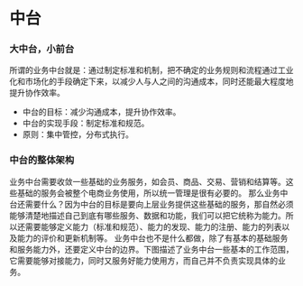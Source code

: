 # 中台
<!-- @author DHJT 2019-08-06 -->

### 大中台，小前台

所谓的业务中台就是：通过制定标准和机制，把不确定的业务规则和流程通过工业化和市场化的手段确定下来，以减少人与人之间的沟通成本，同时还能最大程度地提升协作效率。

- 中台的目标：减少沟通成本，提升协作效率。
- 中台的实现手段：制定标准和规范。
- 原则：集中管控，分布式执行。

### 中台的整体架构
业务中台需要收敛一些基础的业务服务，如会员、商品、交易、营销和结算等。这些基础的服务会被整个电商业务使用，所以统一管理是很有必要的。
那么业务中台还需要什么？因为中台的目标是要向上层业务提供这些基础的服务，那自然必须能够清楚地描述自己到底有哪些服务、数据和功能，我们可以把它统称为能力。所以还需要能够定义能力（标准和规范）、能力的发现、能力的注册、能力的列表以及能力的评价和更新机制等。
业务中台也不是什么都做，除了有基本的基础服务和服务能力外，还要定义中台的边界。下图描述了业务中台一些基本的工作范围，它需要能够对接能力，同时又服务好能力使用方，而自己并不负责实现具体的业务。

